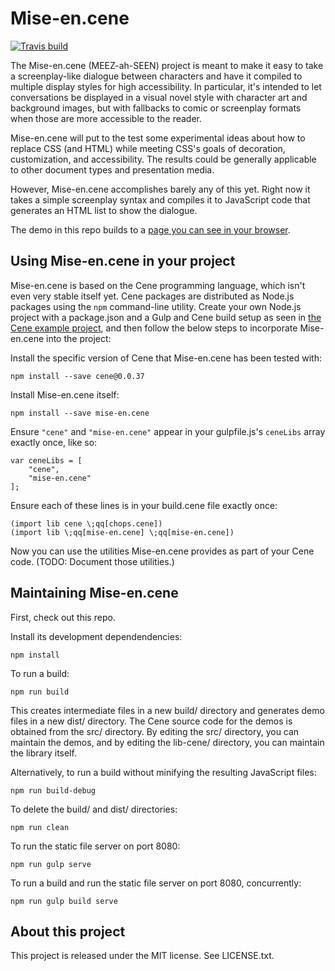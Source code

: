 # Mise-en.cene

[![Travis build](https://travis-ci.org/rocketnia/mise-en.cene.svg?branch=main)](https://travis-ci.org/rocketnia/mise-en.cene)

The Mise-en.cene (MEEZ-ah-SEEN) project is meant to make it easy to take a screenplay-like dialogue between characters and have it compiled to multiple display styles for high accessibility. In particular, it's intended to let conversations be displayed in a visual novel style with character art and background images, but with fallbacks to comic or screenplay formats when those are more accessible to the reader.

Mise-en.cene will put to the test some experimental ideas about how to replace CSS (and HTML) while meeting CSS's goals of decoration, customization, and accessibility. The results could be generally applicable to other document types and presentation media.

However, Mise-en.cene accomplishes barely any of this yet. Right now it takes a simple screenplay syntax and compiles it to JavaScript code that generates an HTML list to show the dialogue.

The demo in this repo builds to a [page you can see in your browser](https://rocketnia.github.io/mise-en.cene/demo/).


## Using Mise-en.cene in your project

Mise-en.cene is based on the Cene programming language, which isn't even very stable itself yet. Cene packages are distributed as Node.js packages using the `npm` command-line utility. Create your own Node.js project with a package.json and a Gulp and Cene build setup as seen in [the Cene example project](https://github.com/era-platform/cene-scaffold), and then follow the below steps to incorporate Mise-en.cene into the project:

Install the specific version of Cene that Mise-en.cene has been tested with:

```
npm install --save cene@0.0.37
```

Install Mise-en.cene itself:

```
npm install --save mise-en.cene
```

Ensure `"cene"` and `"mise-en.cene"` appear in your gulpfile.js's `ceneLibs` array exactly once, like so:

```
var ceneLibs = [
    "cene",
    "mise-en.cene"
];
```

Ensure each of these lines is in your build.cene file exactly once:

```
(import lib cene \;qq[chops.cene])
(import lib \;qq[mise-en.cene] \;qq[mise-en.cene])
```

Now you can use the utilities Mise-en.cene provides as part of your Cene code. (TODO: Document those utilities.)


## Maintaining Mise-en.cene

First, check out this repo.

Install its development dependendencies:

```
npm install
```

To run a build:

```
npm run build
```

This creates intermediate files in a new build/ directory and generates demo files in a new dist/ directory. The Cene source code for the demos is obtained from the src/ directory. By editing the src/ directory, you can maintain the demos, and by editing the lib-cene/ directory, you can maintain the library itself.

Alternatively, to run a build without minifying the resulting JavaScript files:

```
npm run build-debug
```

To delete the build/ and dist/ directories:

```
npm run clean
```

To run the static file server on port 8080:

```
npm run gulp serve
```

To run a build and run the static file server on port 8080, concurrently:

```
npm run gulp build serve
```


## About this project

This project is released under the MIT license. See LICENSE.txt.
